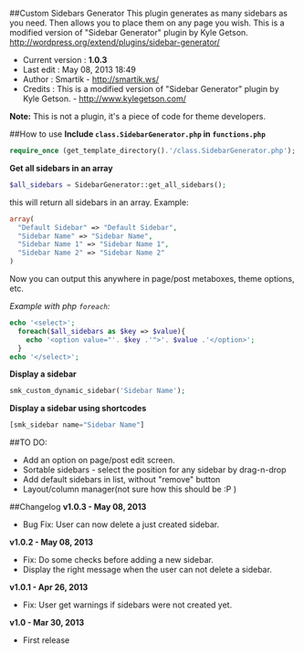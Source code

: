 ##Custom Sidebars Generator
This plugin generates as many sidebars as you need. Then allows you to place them on any page you wish. This is a modified version of "Sidebar Generator" plugin by Kyle Getson. http://wordpress.org/extend/plugins/sidebar-generator/
* Current version : **1.0.3**
* Last edit : May 08, 2013 18:49
* Author : Smartik - http://smartik.ws/
* Credits : This is a modified version of "Sidebar Generator" plugin by Kyle Getson. - http://www.kylegetson.com/
 
**Note:** This is not a plugin, it's a piece of code for theme developers.

##How to use
**Include `class.SidebarGenerator.php` in `functions.php`**
```php
require_once (get_template_directory().'/class.SidebarGenerator.php');
```

**Get all sidebars in an array**
```php
$all_sidebars = SidebarGenerator::get_all_sidebars();
```

this will return all sidebars in an array. Example:
```php
array(
  "Default Sidebar" => "Default Sidebar",
  "Sidebar Name" => "Sidebar Name",
  "Sidebar Name 1" => "Sidebar Name 1",
  "Sidebar Name 2" => "Sidebar Name 2"
)
```
Now you can output this anywhere in page/post metaboxes, theme options, etc.

*Example with php `foreach`:*
```php
echo '<select>';
  foreach($all_sidebars as $key => $value){
    echo '<option value="'. $key .'">'. $value .'</option>';
  }
echo '</select>';
```

**Display a sidebar**
```php
smk_custom_dynamic_sidebar('Sidebar Name');
```

**Display a sidebar using shortcodes**
```php
[smk_sidebar name="Sidebar Name"]
```

##TO DO:
* Add an option on page/post edit screen.
* Sortable sidebars - select the position for any sidebar by drag-n-drop
* Add default sidebars in list, without "remove" button
* Layout/column manager(not sure how this should be :P )

##Changelog 
**v1.0.3 - May 08, 2013**
* Bug Fix: User can now delete a just created sidebar.

**v1.0.2 - May 08, 2013**
* Fix: Do some checks before adding a new sidebar.
* Display the right message when the user can not delete a sidebar.

**v1.0.1 - Apr 26, 2013**
* Fix: User get warnings if sidebars were not created yet.

**v1.0 - Mar 30, 2013**
* First release
